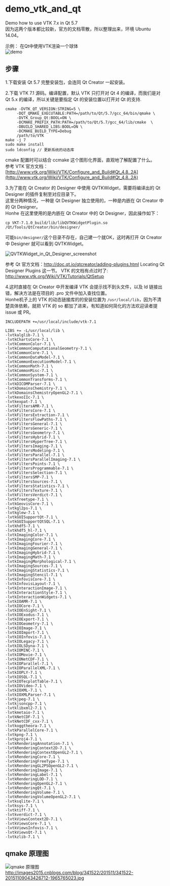 # demo_vtk_and_qt
Demo how to use VTK 7.x in Qt 5.7  
因为这两个版本都比较新，官方的文档零散，所以整理出来，环境 Ubuntu 14.04。

示例： 在Qt中使用VTK渲染一个球体  
  ![demo](./art/demo.png)

## 步骤
1.下载安装 Qt 5.7 完整安装包，会连同 Qt Creator 一起安装。 

2.下载 VTK 7.1 源码。编译配置，默认 VTK 只打开对 Qt 4 的编译，而我们是对 Qt 5.x 的编译，所以关键是要指定 Qt 的安装位置以打开对 Qt 的支持.

```
cmake -DVTK_QT_VERSION:STRING=5 \
     -DQT_QMAKE_EXECUTABLE:PATH=/path/to/Qt/5.7/gcc_64/bin/qmake \
     -DVTK_Group_Qt:BOOL=ON \
     -DCMAKE_PREFIX_PATH:PATH=/path/to/Qt/5.7/gcc_64/lib/cmake  \
     -DBUILD_SHARED_LIBS:BOOL=ON \
     -DCMAKE_BUILD_TYPE=Debug
     /path/to/VTK
make -j 7
sudo make install
sudo ldconfig // 更新系统的动态库
```

cmake 配置时可以结合 ccmake 这个图形化界面，直观地了解配置了什么。  
参考 VTK 官方文档：[http://www.vtk.org/Wiki/VTK/Configure_and_Build#Qt_4.8..2A](http://www.vtk.org/Wiki/VTK/Configure_and_Build#Qt_4.8..2A)

3.为了能在 Qt Creator 的 Designer 中使用 QVTKWidget，需要将编译出的 Qt Designer 的插件复制至对应目录下。  
这里分两种情况，一种是 Qt Designer 独立使用的，一种是内嵌在 Qt Creator 中的 Qt Designer。  
Honhe 在这里使用的是内嵌在 Qt Creator 中的 Qt Designer，因此操作如下：

```
cp VKT-7.1.0_build/lib/libQVTKWidgetPlugin.so /Qt/Tools/QtCreator/bin/designer/
```

可能`bin/designer/`这个目录不存在，自己建一个就OK，这时再打开 Qt Creator 中 Designer 就可以看到 QVTKWidget。

![QVTKWidget_in_Qt_Designer_screenshot](./art/QVTKWidget_in_Qt_Designer_screenshot.png)

参考 Qt 官方文档：http://doc.qt.io/qtcreator/adding-plugins.html Locating Qt Designer Plugins 这一节。
VTK 的文档有点过时了: http://www.vtk.org/Wiki/VTK/Tutorials/QtSetup  

4.这时直接在 Qt Creator 中开发编译 VTK 会提示找不到头文件，以及 ld 链接出错，解决方法是在项目的 .pro 文件中加入查找位置。  
Honhe机子上的 VTK 的动态链接库的的安装位置为 `/usr/local/lib`，因为不清楚具体依赖，就把 VTK 的 so 都加了进来，有知道如何简化的方法欢迎读者提 issue 或 PR。  
```
INCLUDEPATH +=/usr/local/include/vtk-7.1

LIBS += -L/usr/local/lib \
-lvtkalglib-7.1 \
-lvtkChartsCore-7.1 \
-lvtkCommonColor-7.1 \
-lvtkCommonComputationalGeometry-7.1 \
-lvtkCommonCore-7.1 \
-lvtkCommonDataModel-7.1 \
-lvtkCommonExecutionModel-7.1 \
-lvtkCommonMath-7.1 \
-lvtkCommonMisc-7.1 \
-lvtkCommonSystem-7.1 \
-lvtkCommonTransforms-7.1 \
-lvtkDICOMParser-7.1 \
-lvtkDomainsChemistry-7.1 \
-lvtkDomainsChemistryOpenGL2-7.1 \
-lvtkexoIIc-7.1 \
-lvtkexpat-7.1 \
-lvtkFiltersAMR-7.1 \
-lvtkFiltersCore-7.1 \
-lvtkFiltersExtraction-7.1 \
-lvtkFiltersFlowPaths-7.1 \
-lvtkFiltersGeneral-7.1 \
-lvtkFiltersGeneric-7.1 \
-lvtkFiltersGeometry-7.1 \
-lvtkFiltersHybrid-7.1 \
-lvtkFiltersHyperTree-7.1 \
-lvtkFiltersImaging-7.1 \
-lvtkFiltersModeling-7.1 \
-lvtkFiltersParallel-7.1 \
-lvtkFiltersParallelImaging-7.1 \
-lvtkFiltersPoints-7.1 \
-lvtkFiltersProgrammable-7.1 \
-lvtkFiltersSelection-7.1 \
-lvtkFiltersSMP-7.1 \
-lvtkFiltersSources-7.1 \
-lvtkFiltersStatistics-7.1 \
-lvtkFiltersTexture-7.1 \
-lvtkFiltersVerdict-7.1 \
-lvtkfreetype-7.1 \
-lvtkGeovisCore-7.1 \
-lvtkgl2ps-7.1 \
-lvtkglew-7.1 \
-lvtkGUISupportQt-7.1 \
-lvtkGUISupportQtSQL-7.1 \
-lvtkhdf5-7.1 \
-lvtkhdf5_hl-7.1 \
-lvtkImagingColor-7.1 \
-lvtkImagingCore-7.1 \
-lvtkImagingFourier-7.1 \
-lvtkImagingGeneral-7.1 \
-lvtkImagingHybrid-7.1 \
-lvtkImagingMath-7.1 \
-lvtkImagingMorphological-7.1 \
-lvtkImagingSources-7.1 \
-lvtkImagingStatistics-7.1 \
-lvtkImagingStencil-7.1 \
-lvtkInfovisCore-7.1 \
-lvtkInfovisLayout-7.1 \
-lvtkInteractionImage-7.1 \
-lvtkInteractionStyle-7.1 \
-lvtkInteractionWidgets-7.1 \
-lvtkIOAMR-7.1 \
-lvtkIOCore-7.1 \
-lvtkIOEnSight-7.1 \
-lvtkIOExodus-7.1 \
-lvtkIOExport-7.1 \
-lvtkIOGeometry-7.1 \
-lvtkIOImage-7.1 \
-lvtkIOImport-7.1 \
-lvtkIOInfovis-7.1 \
-lvtkIOLegacy-7.1 \
-lvtkIOLSDyna-7.1 \
-lvtkIOMINC-7.1 \
-lvtkIOMovie-7.1 \
-lvtkIONetCDF-7.1 \
-lvtkIOParallel-7.1 \
-lvtkIOParallelXML-7.1 \
-lvtkIOPLY-7.1 \
-lvtkIOSQL-7.1 \
-lvtkIOTecplotTable-7.1 \
-lvtkIOVideo-7.1 \
-lvtkIOXML-7.1 \
-lvtkIOXMLParser-7.1 \
-lvtkjpeg-7.1 \
-lvtkjsoncpp-7.1 \
-lvtklibxml2-7.1 \
-lvtkmetaio-7.1 \
-lvtkNetCDF-7.1 \
-lvtkNetCDF_cxx-7.1 \
-lvtkoggtheora-7.1 \
-lvtkParallelCore-7.1 \
-lvtkpng-7.1 \
-lvtkproj4-7.1 \
-lvtkRenderingAnnotation-7.1 \
-lvtkRenderingContext2D-7.1 \
-lvtkRenderingContextOpenGL2-7.1 \
-lvtkRenderingCore-7.1 \
-lvtkRenderingFreeType-7.1 \
-lvtkRenderingGL2PSOpenGL2-7.1 \
-lvtkRenderingImage-7.1 \
-lvtkRenderingLabel-7.1 \
-lvtkRenderingLOD-7.1 \
-lvtkRenderingOpenGL2-7.1 \
-lvtkRenderingQt-7.1 \
-lvtkRenderingVolume-7.1 \
-lvtkRenderingVolumeOpenGL2-7.1 \
-lvtksqlite-7.1 \
-lvtksys-7.1 \
-lvtktiff-7.1 \
-lvtkverdict-7.1 \
-lvtkViewsContext2D-7.1 \
-lvtkViewsCore-7.1 \
-lvtkViewsInfovis-7.1 \
-lvtkViewsQt-7.1 \
-lvtkzlib-7.1 \
```

## qmake 原理图
![qmake 原理图](http://images2015.cnblogs.com/blog/341522/201511/341522-20151109043426712-1965765023.jpg)
http://images2015.cnblogs.com/blog/341522/201511/341522-20151109043426712-1965765023.jpg
